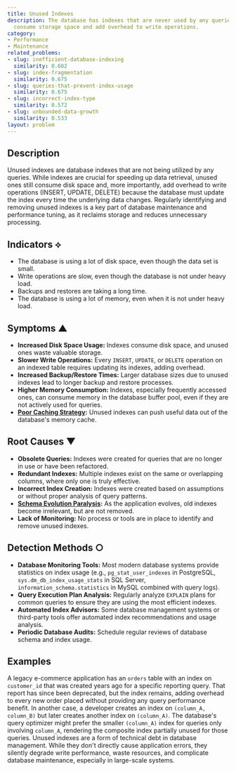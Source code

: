 ```yaml
---
title: Unused Indexes
description: The database has indexes that are never used by any queries, which still
  consume storage space and add overhead to write operations.
category:
- Performance
- Maintenance
related_problems:
- slug: inefficient-database-indexing
  similarity: 0.682
- slug: index-fragmentation
  similarity: 0.675
- slug: queries-that-prevent-index-usage
  similarity: 0.675
- slug: incorrect-index-type
  similarity: 0.572
- slug: unbounded-data-growth
  similarity: 0.533
layout: problem
---
```


## Description
Unused indexes are database indexes that are not being utilized by any queries. While indexes are crucial for speeding up data retrieval, unused ones still consume disk space and, more importantly, add overhead to write operations (INSERT, UPDATE, DELETE) because the database must update the index every time the underlying data changes. Regularly identifying and removing unused indexes is a key part of database maintenance and performance tuning, as it reclaims storage and reduces unnecessary processing.

## Indicators ⟡
- The database is using a lot of disk space, even though the data set is small.
- Write operations are slow, even though the database is not under heavy load.
- Backups and restores are taking a long time.
- The database is using a lot of memory, even when it is not under heavy load.

## Symptoms ▲

- **Increased Disk Space Usage:** Indexes consume disk space, and unused ones waste valuable storage.
- **Slower Write Operations:** Every `INSERT`, `UPDATE`, or `DELETE` operation on an indexed table requires updating its indexes, adding overhead.
- **Increased Backup/Restore Times:** Larger database sizes due to unused indexes lead to longer backup and restore processes.
- **Higher Memory Consumption:** Indexes, especially frequently accessed ones, can consume memory in the database buffer pool, even if they are not actively used for queries.
- **[Poor Caching Strategy](poor-caching-strategy.md):** Unused indexes can push useful data out of the database's memory cache.

## Root Causes ▼

- **Obsolete Queries:** Indexes were created for queries that are no longer in use or have been refactored.
- **Redundant Indexes:** Multiple indexes exist on the same or overlapping columns, where only one is truly effective.
- **Incorrect Index Creation:** Indexes were created based on assumptions or without proper analysis of query patterns.
- **[Schema Evolution Paralysis](schema-evolution-paralysis.md):** As the application evolves, old indexes become irrelevant, but are not removed.
- **Lack of Monitoring:** No process or tools are in place to identify and remove unused indexes.

## Detection Methods ○

- **Database Monitoring Tools:** Most modern database systems provide statistics on index usage (e.g., `pg_stat_user_indexes` in PostgreSQL, `sys.dm_db_index_usage_stats` in SQL Server, `information_schema.statistics` in MySQL combined with query logs).
- **Query Execution Plan Analysis:** Regularly analyze `EXPLAIN` plans for common queries to ensure they are using the most efficient indexes.
- **Automated Index Advisors:** Some database management systems or third-party tools offer automated index recommendations and usage analysis.
- **Periodic Database Audits:** Schedule regular reviews of database schema and index usage.

## Examples
A legacy e-commerce application has an `orders` table with an index on `customer_id` that was created years ago for a specific reporting query. That report has since been deprecated, but the index remains, adding overhead to every new order placed without providing any query performance benefit. In another case, a developer creates an index on `(column_A, column_B)` but later creates another index on `(column_A)`. The database's query optimizer might prefer the smaller `(column_A)` index for queries only involving `column_A`, rendering the composite index partially unused for those queries. Unused indexes are a form of technical debt in database management. While they don't directly cause application errors, they silently degrade write performance, waste resources, and complicate database maintenance, especially in large-scale systems.